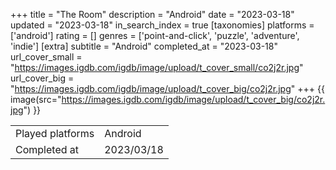 +++
title = "The Room"
description = "Android"
date = "2023-03-18"
updated = "2023-03-18"
in_search_index = true
[taxonomies]
platforms = ['android']
rating = []
genres = ['point-and-click', 'puzzle', 'adventure', 'indie']
[extra]
subtitle = "Android"
completed_at = "2023-03-18"
url_cover_small = "https://images.igdb.com/igdb/image/upload/t_cover_small/co2j2r.jpg"
url_cover_big = "https://images.igdb.com/igdb/image/upload/t_cover_big/co2j2r.jpg"
+++
{{ image(src="https://images.igdb.com/igdb/image/upload/t_cover_big/co2j2r.jpg") }}

|              |            |
| ------------ | ---------- |
| Played platforms    | Android |
| Completed at | 2023/03/18 |


